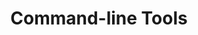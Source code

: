 ---
title: Command-line Tools
layout: questions
parent: Questions
grand_parent: CompTIA A+ 220-1102 (Core 2)
permalink: /education/comptia/a-plus/core-two/questions/operating-system-types/
questions:
    - question: "Apart from Windows and macOS, what operating system options are there for client PCs installed to a local network?"
      answer: "The other main choice is one of the distributions of Linux. A company might also use some sort of UNIX. Finally, Chrome OS is installed on Chromebox PCs. These are often used by educational institutions and businesses that rely primarily on web applications rather than locally installed desktop software."
    - question: "You are advising a customer with an older-model Android smartphone. The customer wants to update to the latest version of Android, but using the update option results in a 'No updates available' message. What type of issue is this, and what advice can you provide?"
      answer: "This is an issue with update limitations. Android is quite a fragmented market, and customers must depend on the handset vendor to implement OS updates for a particular model. The customer can only check the handset vendor's website or helpline to find out if a version update will ever be supported for that model."
    - question: "What feature of modern file systems assists recovery after power outages or OS crash events?"
      answer: "Journaling means that the file system keeps a log of updates that it can use to recover damaged data. The OS might also make use of snapshot capability to maintain a file-version history or perform continuous backups."
    - question: "A customer asks whether an iOS app that your company developed will also work on her Apple macOS computer. What issue does this raise, and what answer might you give?"
      answer: "The issue here is compatibility between different operating systems. Even though both are produced by Apple, iOS and macOS use different environments, so the iOS app cannot necessarily be installed directly. Your company might make a macOS version. However (do not worry if you did not include this in your answer), with the latest versions of macOS, there is support for native iOS apps, so this might be something you can offer."
---